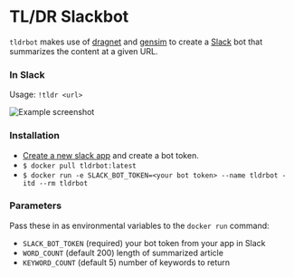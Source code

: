 # TL/DR Slackbot

`tldrbot` makes use of [dragnet](https://github.com/seomoz/dragnet) and [gensim](https://radimrehurek.com/gensim/) 
to create a [Slack](https://slack.com/) bot that summarizes the content at a given URL.

### In Slack
Usage: ```!tldr <url>```

![Example screenshot](../assets/example.png)


### Installation
- [Create a new slack app](https://api.slack.com/apps) and create a bot token.
- ```$ docker pull tldrbot:latest```
- ```$ docker run -e SLACK_BOT_TOKEN=<your bot token> --name tldrbot -itd --rm tldrbot```

### Parameters
Pass these in as environmental variables to the ```docker run``` command:
- `SLACK_BOT_TOKEN` (required) your bot token from your app in Slack
- `WORD_COUNT` (default 200) length of summarized article
- `KEYWORD_COUNT` (default 5) number of keywords to return
